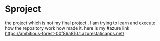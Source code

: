 # Sproject
the project which is not my final project . I am trying to learn and execute how the repository work how made it.
here is my #azure link https://ambitious-forest-00f86a810.1.azurestaticapps.net/
